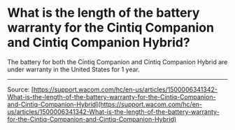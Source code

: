 # What is the length of the battery warranty for the Cintiq Companion and Cintiq Companion Hybrid?

The battery for both the Cintiq Companion and Cintiq Companion Hybrid are under warranty in the United States for 1 year.

---
Source: [https://support.wacom.com/hc/en-us/articles/1500006341342-What-is-the-length-of-the-battery-warranty-for-the-Cintiq-Companion-and-Cintiq-Companion-Hybrid](https://support.wacom.com/hc/en-us/articles/1500006341342-What-is-the-length-of-the-battery-warranty-for-the-Cintiq-Companion-and-Cintiq-Companion-Hybrid)
